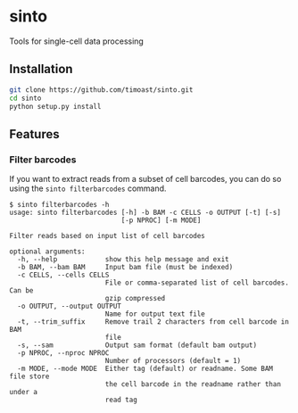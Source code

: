 # sinto
Tools for single-cell data processing

## Installation

```bash
git clone https://github.com/timoast/sinto.git
cd sinto
python setup.py install
```

## Features

### Filter barcodes

If you want to extract reads from a subset of cell barcodes, you can
do so using the `sinto filterbarcodes` command.

```
$ sinto filterbarcodes -h
usage: sinto filterbarcodes [-h] -b BAM -c CELLS -o OUTPUT [-t] [-s]
                            [-p NPROC] [-m MODE]

Filter reads based on input list of cell barcodes

optional arguments:
  -h, --help            show this help message and exit
  -b BAM, --bam BAM     Input bam file (must be indexed)
  -c CELLS, --cells CELLS
                        File or comma-separated list of cell barcodes. Can be
                        gzip compressed
  -o OUTPUT, --output OUTPUT
                        Name for output text file
  -t, --trim_suffix     Remove trail 2 characters from cell barcode in BAM
                        file
  -s, --sam             Output sam format (default bam output)
  -p NPROC, --nproc NPROC
                        Number of processors (default = 1)
  -m MODE, --mode MODE  Either tag (default) or readname. Some BAM file store
                        the cell barcode in the readname rather than under a
                        read tag
```